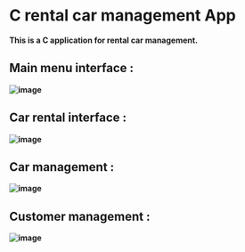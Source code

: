 # C rental car management App  
<b>This is a C application for rental car management.<b> 
<h2><b>Main menu interface :</b></h2>  

![image](https://user-images.githubusercontent.com/85229840/199251280-5a570084-e4cd-404b-a057-73424fdc093d.png)  
<h2><b>Car rental interface :</b></h2>    

![image](https://user-images.githubusercontent.com/85229840/199252059-4aaa88ac-2c65-4559-9215-8d3c4648d4d9.png)  
<h2><b>Car management :</b></h2>  

![image](https://user-images.githubusercontent.com/85229840/199252273-24037aee-235d-473e-bbec-c1079b068e27.png)  
<h2><b>Customer management :</b></h2>  

![image](https://user-images.githubusercontent.com/85229840/199252493-8da75748-ccf3-4ea2-b221-fac78fb4debc.png)  


